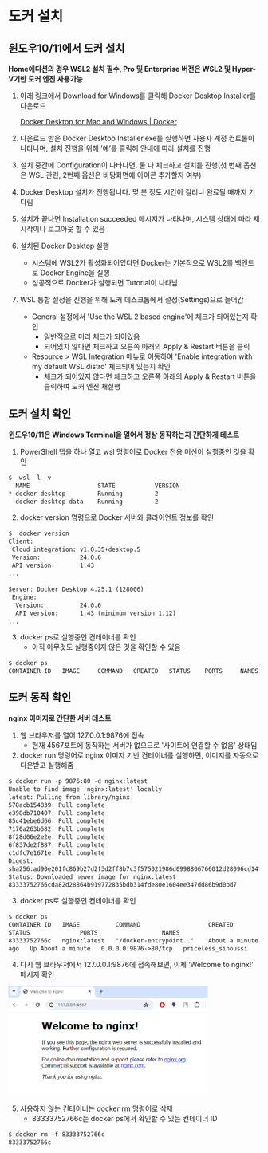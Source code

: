 # 도커 설치

## 윈도우10/11에서 도커 설치
**Home에디션의 경우 WSL2 설치 필수, Pro 및 Enterprise 버전은 WSL2 및 Hyper-V기반 도커 엔진 사용가능**

1. 아래 링크에서  Download for Windows를 클릭해 Docker Desktop Installer를 다운로드

    [Docker Desktop for Mac and Windows | Docker](https://www.docker.com/products/docker-desktop/)

2. 다운로드 받은 Docker Desktop Installer.exe를 실행하면 사용자 계정 컨트롤이 나타나며, 설치 진행을 위해 ’예’를 클릭해 안내에 따라 설치를 진행

3. 설치 중간에 Configuration이 나타나면, 둘 다 체크하고 설치를 진행(첫 번째 옵션은 WSL 관련, 2번째 옵션은 바탕화면에 아이콘 추가할지 여부)

4. Docker Desktop 설치가 진행됩니다. 몇 분 정도 시간이 걸리니 완료될 때까지 기다림

5. 설치가 끝나면 Installation succeeded 메시지가 나타나며, 시스템 상태에 따라 재시작이나 로그아웃 할 수 있음

6. 설치된 Docker Desktop 실행
    * 시스템에 WSL2가 활성화되어있다면 Docker는 기본적으로 WSL2를 백엔드로 Docker Engine을 실행
    * 성공적으로 Docker가 실행되면 Tutorial이 나타남
  
7. WSL 통합 설정을 진행을 위해 도커 데스크톱에서 설정(Settings)으로 들어감    
    * General 설정에서 'Use the WSL 2 based engine'에 체크가 되어있는지 확인
      * 일반적으로 미리 체크가 되어있음
      * 되어있지 않다면 체크하고 오른쪽 아래의 Apply & Restart 버튼을 클릭
    * Resource > WSL Integration 메뉴로 이동하여 'Enable integration with my default WSL distro' 체크되어 있는지 확인
      * 체크가 되어있지 않다면 체크하고 오른쪽 아래의 Apply & Restart 버튼을 클릭하여 도커 엔진 재실행


## 도커 설치 확인
**윈도우10/11은 Windows Terminal을 열어서 정상 동작하는지 간단하게 테스트**

1. PowerShell 탭을 하나 열고 wsl 명령어로 Docker 전용 머신이 실행중인 것을 확인
```
$  wsl -l -v
  NAME                   STATE           VERSION
* docker-desktop         Running         2
  docker-desktop-data    Running         2
```
2. docker version 명령으로 Docker 서버와 클라이언트 정보를 확인
```
$  docker version
Client:
 Cloud integration: v1.0.35+desktop.5
 Version:           24.0.6
 API version:       1.43
...

Server: Docker Desktop 4.25.1 (128006)
 Engine:
  Version:          24.0.6
  API version:      1.43 (minimum version 1.12)
...
```
3. docker ps로 실행중인 컨테이너를 확인
    * 아직 아무것도 실행중이지 않은 것을 확인할 수 있음

```
$ docker ps
CONTAINER ID   IMAGE     COMMAND   CREATED   STATUS    PORTS     NAMES
```

## 도커 동작 확인
**nginx 이미지로 간단한 서버 테스트**
1. 웹 브라우저를 열어 127.0.0.1:9876에 접속
   * 현재 4567포트에 동작하는 서버가 없으므로 '사이트에 연결할 수 없음' 상태임
2. docker run 명령어로 nginx 이미지 기반 컨테이너를 실행하면, 이미지를 자동으로 다운받고 실행해줌
```
$ docker run -p 9876:80 -d nginx:latest
Unable to find image 'nginx:latest' locally
latest: Pulling from library/nginx
578acb154839: Pull complete
e398db710407: Pull complete
85c41ebe6d66: Pull complete
7170a263b582: Pull complete
8f28d06e2e2e: Pull complete
6f837de2f887: Pull complete
c1dfc7e1671e: Pull complete
Digest: sha256:ad90e201fc869b27d2f3d2ff8b7c3f575021986d0998806766012d28096cd14f
Status: Downloaded newer image for nginx:latest
83333752766cda82d28864b919772835bdb314fde80e1604ee347dd86b9d0bd7
```

3. docker ps로 실행중인 컨테이너를 확인
```
$ docker ps
CONTAINER ID   IMAGE          COMMAND                   CREATED              STATUS              PORTS                  NAMES
83333752766c   nginx:latest   "/docker-entrypoint.…"    About a minute ago   Up About a minute   0.0.0.0:9876->80/tcp   priceless_sinoussi
```

4. 다시 웹 브라우저에서 127.0.0.1:9876에 접속해보면, 이제 ‘Welcome to nginx!’ 메시지 확인
<img src="../assets/docker_02.png" width="400"/>


5. 사용하지 않는 컨테이너는 docker rm 명령어로 삭제
   * 83333752766c는 docker ps에서 확인할 수 있는 컨테이너 ID
```
$ docker rm -f 83333752766c
83333752766c
```
